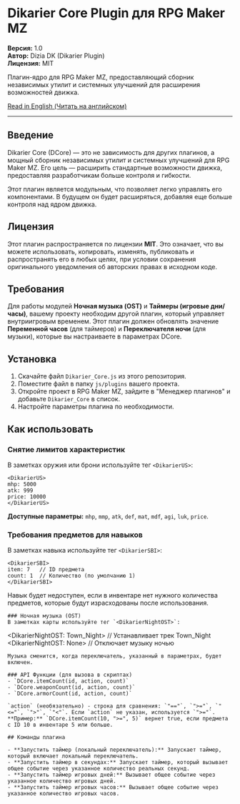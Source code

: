 # Dikarier Core Plugin для RPG Maker MZ

**Версия:** 1.0  
**Автор:** Dizia DK (Dikarier Plugin)  
**Лицензия:** MIT

Плагин-ядро для RPG Maker MZ, предоставляющий сборник независимых утилит и системных улучшений для расширения возможностей движка.

[Read in English (Читать на английском)](README.md)

---

## Введение

Dikarier Core (DCore) — это не зависимость для других плагинов, а мощный сборник независимых утилит и системных улучшений для RPG Maker MZ. Его цель — расширить стандартные возможности движка, предоставляя разработчикам больше контроля и гибкости.

Этот плагин является модульным, что позволяет легко управлять его компонентами. В будущем он будет расширяться, добавляя еще больше контроля над ядром движка.

## Лицензия

Этот плагин распространяется по лицензии **MIT**. Это означает, что вы можете использовать, копировать, изменять, публиковать и распространять его в любых целях, при условии сохранения оригинального уведомления об авторских правах в исходном коде.

## Требования

Для работы модулей **Ночная музыка (OST)** и **Таймеры (игровые дни/часы)**, вашему проекту необходим другой плагин, который управляет внутриигровым временем. Этот плагин должен обновлять значение **Переменной часов** (для таймеров) и **Переключателя ночи** (для музыки), которые вы настраиваете в параметрах DCore.

## Установка

1.  Скачайте файл `Dikarier_Core.js` из этого репозитория.
2.  Поместите файл в папку `js/plugins` вашего проекта.
3.  Откройте проект в RPG Maker MZ, зайдите в "Менеджер плагинов" и добавьте `Dikarier_Core` в список.
4.  Настройте параметры плагина по необходимости.

## Как использовать

### Снятие лимитов характеристик
В заметках оружия или брони используйте тег `<DikarierUS>`:
```
<DikarierUS>
mhp: 5000
atk: 999
price: 10000
</DikarierUS>
```
**Доступные параметры:** `mhp`, `mmp`, `atk`, `def`, `mat`, `mdf`, `agi`, `luk`, `price`.

### Требования предметов для навыков
В заметках навыка используйте тег `<DikarierSBI>`:
```
<DikarierSBI>
item: 7   // ID предмета
count: 1  // Количество (по умолчанию 1)
</DikarierSBI>
```
Навык будет недоступен, если в инвентаре нет нужного количества предметов, которые будут израсходованы после использования.
```
### Ночная музыка (OST)
В заметках карты используйте тег `<DikarierNightOST>`:
```
<DikarierNightOST: Town_Night>  // Устанавливает трек Town_Night
<DikarierNightOST: None>        // Отключает музыку ночью
```
Музыка сменится, когда переключатель, указанный в параметрах, будет включен.

### API Функции (для вызова в скриптах)
- `DCore.itemCount(id, action, count)`
- `DCore.weaponCount(id, action, count)`
- `DCore.armorCount(id, action, count)`

`action` (необязательно) - строка для сравнения: `"=="`, `">="`, `"<="`, `">"`, `"<"`. Если `action` не указан, используется `">="`.  
**Пример:** `DCore.itemCount(10, ">=", 5)` вернет true, если предмета с ID 10 в инвентаре 5 или больше.

## Команды плагина

- **Запустить таймер (локальный переключатель):** Запускает таймер, который включает локальный переключатель.
- **Запустить таймер в секундах:** Запускает таймер, который вызывает общее событие через указанное количество реальных секунд.
- **Запустить таймер игровых дней:** Вызывает общее событие через указанное количество игровых дней.
- **Запустить таймер игровых часов:** Вызывает общее событие через указанное количество игровых часов.
